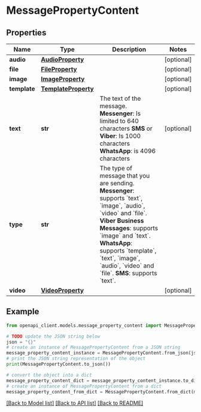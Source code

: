 # MessagePropertyContent


## Properties

Name | Type | Description | Notes
------------ | ------------- | ------------- | -------------
**audio** | [**AudioProperty**](AudioProperty.md) |  | [optional] 
**file** | [**FileProperty**](FileProperty.md) |  | [optional] 
**image** | [**ImageProperty**](ImageProperty.md) |  | [optional] 
**template** | [**TemplateProperty**](TemplateProperty.md) |  | [optional] 
**text** | **str** | The text of the message.  **Messenger**: Is limited to 640 characters  **SMS** or **Viber**: Is 1000 characters  **WhatsApp**: is 4096 characters  | [optional] 
**type** | **str** | The type of message that you are sending.  **Messenger**: supports &#x60;text&#x60;, &#x60;image&#x60;, &#x60;audio&#x60;, &#x60;video&#x60; and &#x60;file&#x60;.  **Viber Business Messages**: supports &#x60;image&#x60; and &#x60;text&#x60;.  **WhatsApp**: supports &#x60;template&#x60;, &#x60;text&#x60;, &#x60;image&#x60;, &#x60;audio&#x60;, &#x60;video&#x60; and &#x60;file&#x60;.  **SMS**: supports &#x60;text&#x60;.  | 
**video** | [**VideoProperty**](VideoProperty.md) |  | [optional] 

## Example

```python
from openapi_client.models.message_property_content import MessagePropertyContent

# TODO update the JSON string below
json = "{}"
# create an instance of MessagePropertyContent from a JSON string
message_property_content_instance = MessagePropertyContent.from_json(json)
# print the JSON string representation of the object
print(MessagePropertyContent.to_json())

# convert the object into a dict
message_property_content_dict = message_property_content_instance.to_dict()
# create an instance of MessagePropertyContent from a dict
message_property_content_from_dict = MessagePropertyContent.from_dict(message_property_content_dict)
```
[[Back to Model list]](../README.md#documentation-for-models) [[Back to API list]](../README.md#documentation-for-api-endpoints) [[Back to README]](../README.md)


